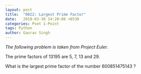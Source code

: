 ```yaml
---
layout: post
title:  "0022: Largest Prime Factor"
date:   2018-03-30 14:20:00 +0530
categories: Pset 1-Point
tags: Python
author: Gaurav Singh
---
```

_The following problem is taken from Project Euler._

The prime factors of $13195$ are $5$, $7$, $13$ and $29$.

What is the largest prime factor of the number $600851475143$ ?
